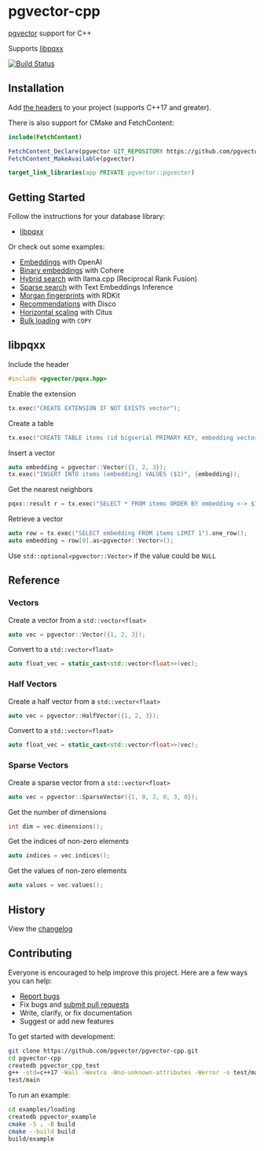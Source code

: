 # pgvector-cpp

[pgvector](https://github.com/pgvector/pgvector) support for C++

Supports [libpqxx](https://github.com/jtv/libpqxx)

[![Build Status](https://github.com/pgvector/pgvector-cpp/actions/workflows/build.yml/badge.svg)](https://github.com/pgvector/pgvector-cpp/actions)

## Installation

Add [the headers](https://github.com/pgvector/pgvector-cpp/tree/v0.2.1/include) to your project (supports C++17 and greater).

There is also support for CMake and FetchContent:

```cmake
include(FetchContent)

FetchContent_Declare(pgvector GIT_REPOSITORY https://github.com/pgvector/pgvector-cpp.git GIT_TAG v0.2.1)
FetchContent_MakeAvailable(pgvector)

target_link_libraries(app PRIVATE pgvector::pgvector)
```

## Getting Started

Follow the instructions for your database library:

- [libpqxx](#libpqxx)

Or check out some examples:

- [Embeddings](https://github.com/pgvector/pgvector-cpp/blob/master/examples/openai/example.cpp) with OpenAI
- [Binary embeddings](https://github.com/pgvector/pgvector-cpp/blob/master/examples/cohere/example.cpp) with Cohere
- [Hybrid search](https://github.com/pgvector/pgvector-cpp/blob/master/examples/hybrid/example.cpp) with llama.cpp (Reciprocal Rank Fusion)
- [Sparse search](https://github.com/pgvector/pgvector-cpp/blob/master/examples/sparse/example.cpp) with Text Embeddings Inference
- [Morgan fingerprints](https://github.com/pgvector/pgvector-cpp/blob/master/examples/rdkit/example.cpp) with RDKit
- [Recommendations](https://github.com/pgvector/pgvector-cpp/blob/master/examples/disco/example.cpp) with Disco
- [Horizontal scaling](https://github.com/pgvector/pgvector-cpp/blob/master/examples/citus/example.cpp) with Citus
- [Bulk loading](https://github.com/pgvector/pgvector-cpp/blob/master/examples/loading/example.cpp) with `COPY`

## libpqxx

Include the header

```cpp
#include <pgvector/pqxx.hpp>
```

Enable the extension

```cpp
tx.exec("CREATE EXTENSION IF NOT EXISTS vector");
```

Create a table

```cpp
tx.exec("CREATE TABLE items (id bigserial PRIMARY KEY, embedding vector(3))");
```

Insert a vector

```cpp
auto embedding = pgvector::Vector({1, 2, 3});
tx.exec("INSERT INTO items (embedding) VALUES ($1)", {embedding});
```

Get the nearest neighbors

```cpp
pqxx::result r = tx.exec("SELECT * FROM items ORDER BY embedding <-> $1 LIMIT 5", {embedding});
```

Retrieve a vector

```cpp
auto row = tx.exec("SELECT embedding FROM items LIMIT 1").one_row();
auto embedding = row[0].as<pgvector::Vector>();
```

Use `std::optional<pgvector::Vector>` if the value could be `NULL`

## Reference

### Vectors

Create a vector from a `std::vector<float>`

```cpp
auto vec = pgvector::Vector({1, 2, 3});
```

Convert to a `std::vector<float>`

```cpp
auto float_vec = static_cast<std::vector<float>>(vec);
```

### Half Vectors

Create a half vector from a  `std::vector<float>`

```cpp
auto vec = pgvector::HalfVector({1, 2, 3});
```

Convert to a `std::vector<float>`

```cpp
auto float_vec = static_cast<std::vector<float>>(vec);
```

### Sparse Vectors

Create a sparse vector from a `std::vector<float>`

```cpp
auto vec = pgvector::SparseVector({1, 0, 2, 0, 3, 0});
```

Get the number of dimensions

```cpp
int dim = vec.dimensions();
```

Get the indices of non-zero elements

```cpp
auto indices = vec.indices();
```

Get the values of non-zero elements

```cpp
auto values = vec.values();
```

## History

View the [changelog](https://github.com/pgvector/pgvector-cpp/blob/master/CHANGELOG.md)

## Contributing

Everyone is encouraged to help improve this project. Here are a few ways you can help:

- [Report bugs](https://github.com/pgvector/pgvector-cpp/issues)
- Fix bugs and [submit pull requests](https://github.com/pgvector/pgvector-cpp/pulls)
- Write, clarify, or fix documentation
- Suggest or add new features

To get started with development:

```sh
git clone https://github.com/pgvector/pgvector-cpp.git
cd pgvector-cpp
createdb pgvector_cpp_test
g++ -std=c++17 -Wall -Wextra -Wno-unknown-attributes -Werror -o test/main test/main.cpp test/pqxx_test.cpp -lpqxx -lpq
test/main
```

To run an example:

```sh
cd examples/loading
createdb pgvector_example
cmake -S . -B build
cmake --build build
build/example
```

